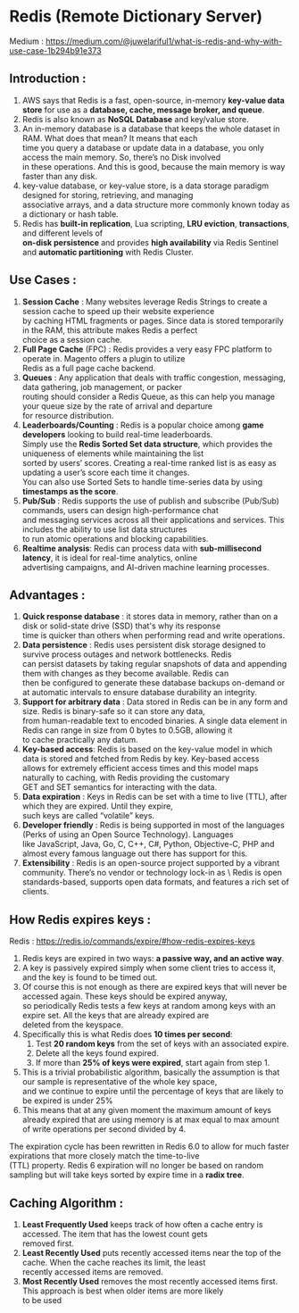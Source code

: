 # Redis (Remote Dictionary Server)

Medium : https://medium.com/@juwelariful1/what-is-redis-and-why-with-use-case-1b294b91e373

## Introduction : 
1. AWS says that Redis is a fast, open-source, in-memory **key-value data store** for use as a **database, cache, message broker, and queue**. 
2. Redis is also known as **NoSQL Database** and key/value store.
3. An in-memory database is a database that keeps the whole dataset in RAM. What does that mean? It means that each \
   time you query a database or update data in a database, you only access the main memory. So, there’s no Disk involved \
   in these operations. And this is good, because the main memory is way faster than any disk.
4. key-value database, or key-value store, is a data storage paradigm designed for storing, retrieving, and managing \
   associative arrays, and a data structure more commonly known today as a dictionary or hash table.
5. Redis has **built-in replication**, Lua scripting, **LRU eviction**, **transactions**, and different levels of \
   **on-disk persistence** and provides **high availability** via Redis Sentinel and **automatic partitioning** with Redis Cluster.


## Use Cases : 
1. **Session Cache** : Many websites leverage Redis Strings to create a session cache to speed up their website experience \
   by caching HTML fragments or pages. Since data is stored temporarily in the RAM, this attribute makes Redis a perfect \
   choice as a session cache.
2. **Full Page Cache** (FPC) : Redis provides a very easy FPC platform to operate in. Magento offers a plugin to utilize \
   Redis as a full page cache backend. 
3. **Queues** : Any application that deals with traffic congestion, messaging, data gathering, job management, or packer \
   routing should consider a Redis Queue, as this can help you manage your queue size by the rate of arrival and departure \
   for resource distribution.
4. **Leaderboards/Counting** : Redis is a popular choice among **game developers** looking to build real-time leaderboards. \
   Simply use the **Redis Sorted Set data structure**, which provides the uniqueness of elements while maintaining the list \
   sorted by users’ scores. Creating a real-time ranked list is as easy as updating a user’s score each time it changes. \
   You can also use Sorted Sets to handle time-series data by using **timestamps as the score**.
5. **Pub/Sub** : Redis supports the use of publish and subscribe (Pub/Sub) commands, users can design high-performance chat \
   and messaging services across all their applications and services. This includes the ability to use list data structures \
   to run atomic operations and blocking capabilities.
6. **Realtime analysis**: Redis can process data with **sub-millisecond latency**, it is ideal for real-time analytics, online \
   advertising campaigns, and AI-driven machine learning processes.

## Advantages  : 
1. **Quick response database** : it stores data in memory, rather than on a disk or solid-state drive (SSD) that's why its response \
   time is quicker than others when performing read and write operations.
2. **Data persistence** : Redis uses persistent disk storage designed to survive process outages and network bottlenecks. Redis \
   can persist datasets by taking regular snapshots of data and appending them with changes as they become available. Redis can \
   then be configured to generate these database backups on-demand or at automatic intervals to ensure database durability an integrity.
3. **Support for arbitrary data** : Data stored in Redis can be in any form and size. Redis is binary-safe so it can store any data, \
   from human-readable text to encoded binaries. A single data element in Redis can range in size from 0 bytes to 0.5GB, allowing it \
   to cache practically any datum.
4. **Key-based access**: Redis is based on the key-value model in which data is stored and fetched from Redis by key. Key-based access \
   allows for extremely efficient access times and this model maps naturally to caching, with Redis providing the customary\
   GET and SET semantics for interacting with the data.
5. **Data expiration** : Keys in Redis can be set with a time to live (TTL), after which they are expired. Until they expire, \
   such keys are called “volatile” keys.
6. **Developer friendly** : Redis is being supported in most of the languages (Perks of using an Open Source Technology). Languages \
   like JavaScript, Java, Go, C, C++, C#, Python, Objective-C, PHP and almost every famous language out there has support for this.
7. **Extensibility** : Redis is an open-source project supported by a vibrant community. There’s no vendor or technology lock-in as \ 
   Redis is open standards-based, supports open data formats, and features a rich set of clients.


## How Redis expires keys :
Redis : https://redis.io/commands/expire/#how-redis-expires-keys

1. Redis keys are expired in two ways: **a passive way, and an active way**.
2. A key is passively expired simply when some client tries to access it, and the key is found to be timed out.
3. Of course this is not enough as there are expired keys that will never be accessed again. These keys should be expired anyway, \
   so periodically Redis tests a few keys at random among keys with an expire set. All the keys that are already expired are \
   deleted from the keyspace.
4. Specifically this is what Redis does **10 times per second**:
    1. Test **20 random keys** from the set of keys with an associated expire.
    2. Delete all the keys found expired.
    3. If more than **25% of keys were expired**, start again from step 1.
5. This is a trivial probabilistic algorithm, basically the assumption is that our sample is representative of the whole key space,\
   and we continue to expire until the percentage of keys that are likely to be expired is under 25%
6. This means that at any given moment the maximum amount of keys already expired that are using memory is at max equal to max amount \
   of write operations per second divided by 4.

The expiration cycle has been rewritten in Redis 6.0 to allow for much faster expirations that more closely match the time-to-live \
(TTL) property. Redis 6 expiration will no longer be based on random sampling but will take keys sorted by expire time in a **radix tree**.

## Caching Algorithm :
1. **Least Frequently Used** keeps track of how often a cache entry is accessed. The item that has the lowest count gets \
   removed first.
2. **Least Recently Used** puts recently accessed items near the top of the cache. When the cache reaches its limit, the least \
   recently accessed items are removed.
3. **Most Recently Used** removes the most recently accessed items first. This approach is best when older items are more likely \
   to be used
